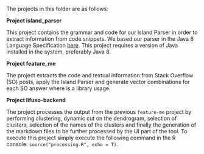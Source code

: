 The projects in this folder are as follows:

**Project island_parser**

This project contains the grammar and code for our Island Parser in order to extract information from code snippets.
We based our parser in the Java 8 Language Specification [here](https://docs.oracle.com/javase/specs/jls/se8/jls8.pdf).
This project requires a version of Java installed in the system, preferably Java 8.

**Project feature_me**

The project extracts the code and textual information from Stack Overflow (SO) posts, apply the Island Parser and generate vector combinations for each SO answer where is a library usage.


**Project lifuso-backend**

The project processes the output from the previous `feature-me` project by performing clustering, dynamic cut on the dendrogram, selection of clusters, selection of the names of the clusters and finally the generation of the markdown files to be further processed by the UI part of the tool. To execute this project simply execute the following command in the R console: `source("processing.R", echo = T)`.
